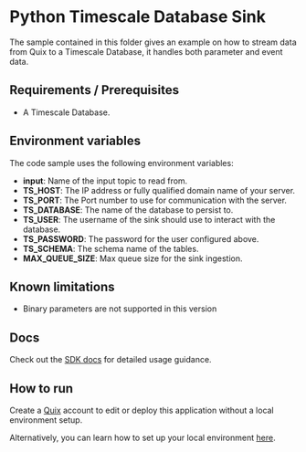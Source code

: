 # Python Timescale Database Sink

The sample contained in this folder gives an example on how to stream data from Quix to a Timescale Database, it handles both parameter and event data.

## Requirements / Prerequisites
 - A Timescale Database.

## Environment variables

The code sample uses the following environment variables:

- **input**: Name of the input topic to read from.
- **TS_HOST**: The IP address or fully qualified domain name of your server.
- **TS_PORT**: The Port number to use for communication with the server.
- **TS_DATABASE**: The name of the database to persist to.
- **TS_USER**: The username of the sink should use to interact with the database.
- **TS_PASSWORD**: The password for the user configured above.
- **TS_SCHEMA**: The schema name of the tables.
- **MAX_QUEUE_SIZE**: Max queue size for the sink ingestion.

## Known limitations 
- Binary parameters are not supported in this version


## Docs

Check out the [SDK docs](https://docs.quix.io/sdk-intro.html) for detailed usage guidance.

## How to run
Create a [Quix](https://portal.platform.quix.ai/self-sign-up?xlink=github) account to edit or deploy this application without a local environment setup.

Alternatively, you can learn how to set up your local environment [here](https://docs.quix.io/sdk/python-setup.html).
